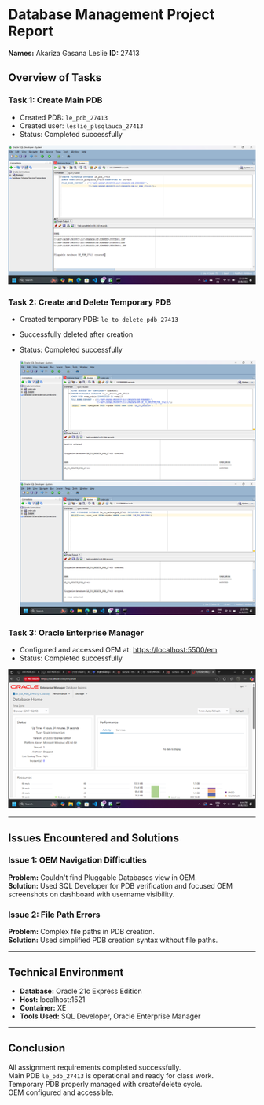 # Database Management Project Report

**Names:** Akariza Gasana Leslie
**ID:** 27413

## Overview of Tasks

### Task 1: Create Main PDB
- Created PDB: `le_pdb_27413`
- Created user: `leslie_plsqlauca_27413`
- Status:  Completed successfully

 ![PDB Creation & Verification](images/main.png)

### Task 2: Create and Delete Temporary PDB
- Created temporary PDB: `le_to_delete_pdb_27413`
- Successfully deleted after creation
- Status: Completed successfully

  ![PDB Creation ](images/create.png)   ![PDB Creation ](images/delete.png)

### Task 3: Oracle Enterprise Manager
- Configured and accessed OEM at: [https://localhost:5500/em](https://localhost:5500/em)
- Status:  Completed successfully
  
![oem](images/dashboard.png)

---

## Issues Encountered and Solutions


### Issue 1: OEM Navigation Difficulties
**Problem:** Couldn't find Pluggable Databases view in OEM.  
**Solution:** Used SQL Developer for PDB verification and focused OEM screenshots on dashboard with username visibility.

### Issue 2: File Path Errors
**Problem:** Complex file paths in PDB creation.  
**Solution:** Used simplified PDB creation syntax without file paths.

---

## Technical Environment

- **Database:** Oracle 21c Express Edition  
- **Host:** localhost:1521  
- **Container:** XE  
- **Tools Used:** SQL Developer,  Oracle Enterprise Manager

---

## Conclusion

All assignment requirements completed successfully.  
Main PDB `le_pdb_27413` is operational and ready for class work.  
Temporary PDB properly managed with create/delete cycle.  
OEM configured and accessible.
